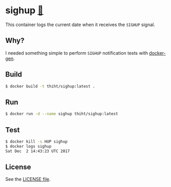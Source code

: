 # sighup [:whale:](https://hub.docker.com/r/thiht/sighup/ "thiht/sighup")

This container logs the current date when it receives the `SIGHUP` signal.

## Why?

I needed something simple to perform `SIGHUP` notification tests with [docker-gen](https://github.com/jwilder/docker-gen).

## Build

```sh
$ docker build -t thiht/sighup:latest .
```

## Run

```sh
$ docker run -d --name sighup thiht/sighup:latest
```

## Test

```sh
$ docker kill -s HUP sighup
$ docker logs sighup
Sat Dec  2 14:43:23 UTC 2017
```

## License

See the [LICENSE file](./LICENSE).